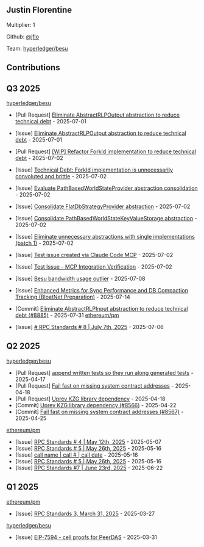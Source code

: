 
## Justin Florentine
Multiplier: 1

Github: [@jflo](https://github.com/jflo)

Team: [hyperledger/besu](https://github.com/hyperledger/besu/pulls?q=author%3Ajflo)

## Contributions

## Q3 2025


[hyperledger/besu](https://github.com/hyperledger/besu)
* [Pull Request] [Eliminate AbstractRLPOutput abstraction to reduce technical debt](https://github.com/hyperledger/besu/pull/8890) - 2025-07-01
* [Issue] [Eliminate AbstractRLPOutput abstraction to reduce technical debt](https://github.com/hyperledger/besu/issues/8889) - 2025-07-01
* [Pull Request] [[WIP] Refactor ForkId implementation to reduce technical debt](https://github.com/hyperledger/besu/pull/8904) - 2025-07-02
* [Issue] [Technical Debt: ForkId implementation is unnecessarily convoluted and brittle](https://github.com/hyperledger/besu/issues/8903) - 2025-07-02
* [Issue] [Evaluate PathBasedWorldStateProvider abstraction consolidation](https://github.com/hyperledger/besu/issues/8902) - 2025-07-02
* [Issue] [Consolidate FlatDbStrategyProvider abstraction](https://github.com/hyperledger/besu/issues/8901) - 2025-07-02
* [Issue] [Consolidate PathBasedWorldStateKeyValueStorage abstraction](https://github.com/hyperledger/besu/issues/8900) - 2025-07-02
* [Issue] [Eliminate unnecessary abstractions with single implementations (batch 1)](https://github.com/hyperledger/besu/issues/8899) - 2025-07-02
* [Issue] [Test issue created via Claude Code MCP](https://github.com/hyperledger/besu/issues/8897) - 2025-07-02
* [Issue] [Test Issue - MCP Integration Verification](https://github.com/hyperledger/besu/issues/8896) - 2025-07-02

* [Issue] [Besu bandwidth usage outlier](https://github.com/hyperledger/besu/issues/8932) - 2025-07-08
* [Issue] [Enhanced Metrics for Sync Performance and DB Compaction Tracking (BloatNet Preparation)](https://github.com/hyperledger/besu/issues/8955) - 2025-07-14
* [Commit] [Eliminate AbstractRLPInput abstraction to reduce technical debt (#8885)](https://github.com/hyperledger/besu/commit/f9fd86365e595d9275f2bfb3538e28d342e4979f) - 2025-07-31
[ethereum/pm](https://github.com/ethereum/pm)
* [Issue] [# RPC Standards # 8 | July 7th, 2025](https://github.com/ethereum/pm/issues/1605) - 2025-07-06
## Q2 2025


[hyperledger/besu](https://github.com/hyperledger/besu)
* [Pull Request] [append written tests so they run along generated tests](https://github.com/hyperledger/besu/pull/8564) - 2025-04-17
* [Pull Request] [Fail fast on missing system contract addresses](https://github.com/hyperledger/besu/pull/8567) - 2025-04-18
* [Pull Request] [Uprev KZG library dependency](https://github.com/hyperledger/besu/pull/8566) - 2025-04-18
* [Commit] [Uprev KZG library dependency (#8566)](https://github.com/hyperledger/besu/commit/248398d65925f595dd9a79a37059c1eb05d38392) - 2025-04-22
* [Commit] [Fail fast on missing system contract addresses (#8567)](https://github.com/hyperledger/besu/commit/f89f214ae524f0ece9b2615cd300d4c52572f375) - 2025-04-25

[ethereum/pm](https://github.com/ethereum/pm)
* [Issue] [RPC Standards # 4 | May 12th, 2025](https://github.com/ethereum/pm/issues/1529) - 2025-05-07
* [Issue] [RPC Standards # 5 | May 26th, 2025](https://github.com/ethereum/pm/issues/1546) - 2025-05-16
* [Issue] [call name | call # | call date](https://github.com/ethereum/pm/issues/1545) - 2025-05-16
* [Issue] [RPC Standards # 5 | May 26th, 2025](https://github.com/ethereum/pm/issues/1544) - 2025-05-16
* [Issue] [RPC Standards #7 | June 23rd, 2025](https://github.com/ethereum/pm/issues/1585) - 2025-06-22
## Q1 2025

[ethereum/pm](https://github.com/ethereum/pm)
* [Issue] [RPC Standards 3, March 31, 2025](https://github.com/ethereum/pm/issues/1413) - 2025-03-27

[hyperledger/besu](https://github.com/hyperledger/besu)
* [Issue] [EIP-7594 - cell proofs for PeerDAS](https://github.com/hyperledger/besu/issues/8497) - 2025-03-31
